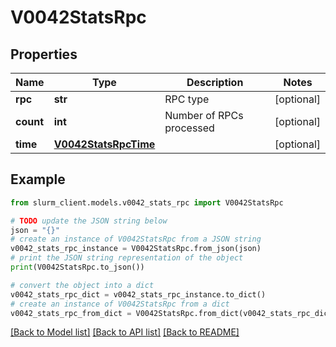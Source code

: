 # V0042StatsRpc


## Properties

Name | Type | Description | Notes
------------ | ------------- | ------------- | -------------
**rpc** | **str** | RPC type | [optional] 
**count** | **int** | Number of RPCs processed | [optional] 
**time** | [**V0042StatsRpcTime**](V0042StatsRpcTime.md) |  | [optional] 

## Example

```python
from slurm_client.models.v0042_stats_rpc import V0042StatsRpc

# TODO update the JSON string below
json = "{}"
# create an instance of V0042StatsRpc from a JSON string
v0042_stats_rpc_instance = V0042StatsRpc.from_json(json)
# print the JSON string representation of the object
print(V0042StatsRpc.to_json())

# convert the object into a dict
v0042_stats_rpc_dict = v0042_stats_rpc_instance.to_dict()
# create an instance of V0042StatsRpc from a dict
v0042_stats_rpc_from_dict = V0042StatsRpc.from_dict(v0042_stats_rpc_dict)
```
[[Back to Model list]](../README.md#documentation-for-models) [[Back to API list]](../README.md#documentation-for-api-endpoints) [[Back to README]](../README.md)


